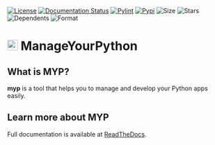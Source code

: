 [![License](https://img.shields.io/pypi/l/myp?style=flat-square)](https://github.com/yunisdev/myp/blob/master/LICENSE.txt) 
[![Documentation Status](https://readthedocs.org/projects/myp/badge/?version=latest&style=flat-square)](myp.readthedocs.io/en/latest/?badge=latest) 
[![Pylint](https://github.com/yunisdev/myp/actions/workflows/pylint.yml/badge.svg)](https://github.com/yunisdev/myp/actions/workflows/pylint.yml) 
[![Pypi](https://img.shields.io/pypi/v/myp?style=flat-square&logo=python&logoColor=white)](https://pypi.org/project/myp/) 
![Size](https://img.shields.io/github/repo-size/yunisdev/myp?style=flat-square&logo=github)
![Stars](https://img.shields.io/github/stars/yunisdev/myp?logo=github&style=flat-square)
![Dependents](https://img.shields.io/librariesio/dependents/pypi/myp?style=flat-square)
![Format](https://img.shields.io/pypi/format/myp?style=flat-square)
# <img height="24" width="24" src="https://raw.githubusercontent.com/YunisDEV/myp/master/docs/myp_icon.svg"/> ManageYourPython

## What is MYP?
**myp** is a tool that helps you to manage and develop your Python apps easily.

## Learn more about MYP

Full documentation is available at [ReadTheDocs](https://myp.readthedocs.io).